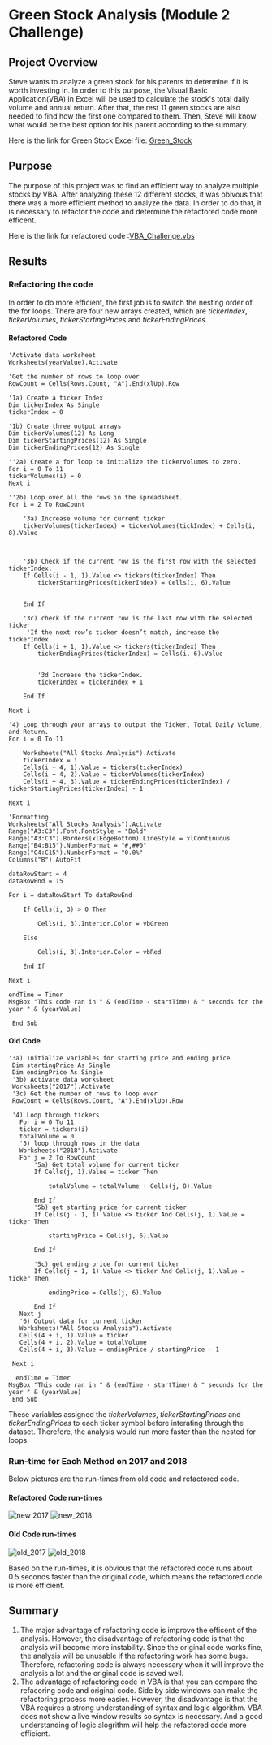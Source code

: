 # Green Stock Analysis (Module 2 Challenge)
## Project Overview
Steve wants to analyze a green stock for his parents to determine if it is worth investing in. In order to this purpose, the Visual Basic Application(VBA) in Excel will be used to calculate the stock's total daily volume and annual return. After that, the rest 11 green stocks are also needed to find how the first one compared to them. Then, Steve will know what would be the best option for his parent according to the summary.

Here is the link for Green Stock Excel file: [Green_Stock](https://github.com/cffhr99/Module2-Challenge/raw/main/VBA_Challenge.xlsm)

## Purpose
The purpose of this project was to find an efficient way to analyze multiple stocks by VBA. After analyzing these 12 different stocks, it was obivous that there was a more efficient method to analyze the data. In order to do that, it is necessary to refactor the code and determine the refactored code more efficent.

Here is the link for refactored code :[VBA_Challenge.vbs](https://github.com/cffhr99/Module2-Challenge/raw/main/VBA_challenge.vbs)

## Results

### Refactoring the code
In order to do more efficient, the first job is to switch the nesting order of the for loops. There are four new arrays created, which are *tickerIndex*, *tickerVolumes*, *tickerStartingPrices* and *tickerEndingPrices*.
#### Refactored Code

    'Activate data worksheet
    Worksheets(yearValue).Activate
    
    'Get the number of rows to loop over
    RowCount = Cells(Rows.Count, "A").End(xlUp).Row
    
    '1a) Create a ticker Index
    Dim tickerIndex As Single
    tickerIndex = 0

    '1b) Create three output arrays
    Dim tickerVolumes(12) As Long
    Dim tickerStartingPrices(12) As Single
    Dim tickerEndingPrices(12) As Single
    
    ''2a) Create a for loop to initialize the tickerVolumes to zero.
    For i = 0 To 11
    tickerVolumes(i) = 0
    Next i
        
    ''2b) Loop over all the rows in the spreadsheet.
    For i = 2 To RowCount
    
        '3a) Increase volume for current ticker
        tickerVolumes(tickerIndex) = tickerVolumes(tickIndex) + Cells(i, 8).Value
        

       
        '3b) Check if the current row is the first row with the selected tickerIndex.
        If Cells(i - 1, 1).Value <> tickers(tickerIndex) Then
            tickerStartingPrices(tickerIndex) = Cells(i, 6).Value
            
            
        End If
        
        '3c) check if the current row is the last row with the selected ticker
         'If the next row’s ticker doesn’t match, increase the tickerIndex.
        If Cells(i + 1, 1).Value <> tickers(tickerIndex) Then
            tickerEndingPrices(tickerIndex) = Cells(i, 6).Value
            

            '3d Increase the tickerIndex.
            tickerIndex = tickerIndex + 1
            
        End If
    
    Next i
    
    '4) Loop through your arrays to output the Ticker, Total Daily Volume, and Return.
    For i = 0 To 11
        
        Worksheets("All Stocks Analysis").Activate
        tickerIndex = i
        Cells(i + 4, 1).Value = tickers(tickerIndex)
        Cells(i + 4, 2).Value = tickerVolumes(tickerIndex)
        Cells(i + 4, 3).Value = tickerEndingPrices(tickerIndex) / tickerStartingPrices(tickerIndex) - 1
        
    Next i
    
    'Formatting
    Worksheets("All Stocks Analysis").Activate
    Range("A3:C3").Font.FontStyle = "Bold"
    Range("A3:C3").Borders(xlEdgeBottom).LineStyle = xlContinuous
    Range("B4:B15").NumberFormat = "#,##0"
    Range("C4:C15").NumberFormat = "0.0%"
    Columns("B").AutoFit

    dataRowStart = 4
    dataRowEnd = 15

    For i = dataRowStart To dataRowEnd
        
        If Cells(i, 3) > 0 Then
            
            Cells(i, 3).Interior.Color = vbGreen
            
        Else
        
            Cells(i, 3).Interior.Color = vbRed
            
        End If
        
    Next i
 
    endTime = Timer
    MsgBox "This code ran in " & (endTime - startTime) & " seconds for the year " & (yearValue)

     End Sub


#### Old Code
    '3a) Initialize variables for starting price and ending price
     Dim startingPrice As Single
     Dim endingPrice As Single
     '3b) Activate data worksheet
     Worksheets("2017").Activate
     '3c) Get the number of rows to loop over
     RowCount = Cells(Rows.Count, "A").End(xlUp).Row

     '4) Loop through tickers
       For i = 0 To 11
       ticker = tickers(i)
       totalVolume = 0
       '5) loop through rows in the data
       Worksheets("2018").Activate
       For j = 2 To RowCount
           '5a) Get total volume for current ticker
           If Cells(j, 1).Value = ticker Then

               totalVolume = totalVolume + Cells(j, 8).Value

           End If
           '5b) get starting price for current ticker
           If Cells(j - 1, 1).Value <> ticker And Cells(j, 1).Value = ticker Then

               startingPrice = Cells(j, 6).Value

           End If

           '5c) get ending price for current ticker
           If Cells(j + 1, 1).Value <> ticker And Cells(j, 1).Value = ticker Then

               endingPrice = Cells(j, 6).Value

           End If
       Next j
       '6) Output data for current ticker
       Worksheets("All Stocks Analysis").Activate
       Cells(4 + i, 1).Value = ticker
       Cells(4 + i, 2).Value = totalVolume
       Cells(4 + i, 3).Value = endingPrice / startingPrice - 1

     Next i
   
      endTime = Timer
    MsgBox "This code ran in " & (endTime - startTime) & " seconds for the year " & (yearValue)
     End Sub


These variables assigned the *tickerVolumes*, *tickerStartingPrices* and *tickerEndingPrices* to each ticker symbol before interating through the dataset. Therefore, the analysis would run more faster than the nested for loops.

### Run-time for Each Method on 2017 and 2018
Below pictures are the run-times from old code and refactored code.

#### Refactored Code run-times
![new 2017](https://github.com/cffhr99/Module2-Challenge/blob/main/Resources/VBA_Challenge_2017.png?raw=true)
![new_2018](https://github.com/cffhr99/Module2-Challenge/blob/main/Resources/VBA_Challenge_2018.png?raw=true)

#### Old Code run-times
![old_2017](https://github.com/cffhr99/Module2-Challenge/blob/main/Resources/2017_old.png?raw=true)
![old_2018](https://github.com/cffhr99/Module2-Challenge/blob/main/Resources/2018_old.png?raw=true)

Based on the run-times, it is obvious that the refactored code runs about 0.5 seconds faster than the original code, which means the refactored code is more efficient.

## Summary
1) The major advantage of refactoring code is improve the efficent of the analysis. However, the disadvantage of refactoring code is that the analysis will become more instability. Since the original code works fine, the analysis will be unusable if the refactoring work has some bugs. Therefore, refactoring code is always necessary when it will improve the analysis a lot and the original code is saved well.
2) The advantage of refactoring code in VBA is that you can compare the refacoring code and original code. Side by side windows can make the refactoring process more easier. However, the disadvantage is that the VBA requires a strong understanding of syntax and logic algorithm. VBA does not show a live window results so syntax is necessary. And a good understanding of logic alogrithm will help the refactored code more efficient.
